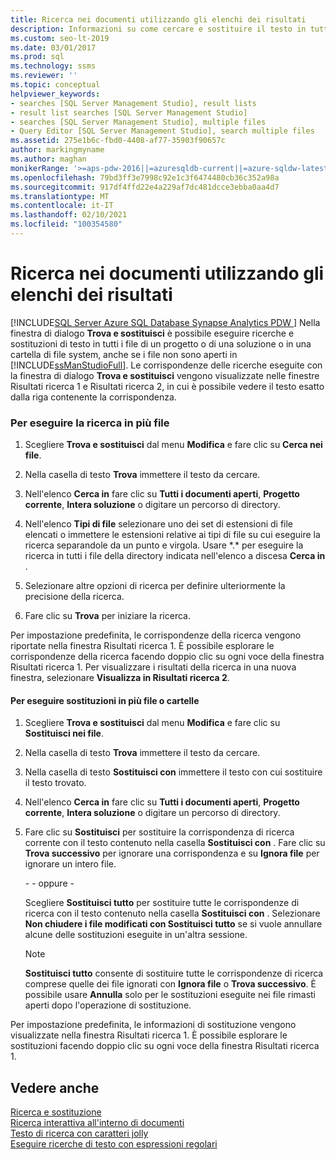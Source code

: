 ```yaml
---
title: Ricerca nei documenti utilizzando gli elenchi dei risultati
description: Informazioni su come cercare e sostituire il testo in tutti i file contenuti in un progetto, in una soluzione o in una cartella del file system. Le corrispondenze vengono visualizzate nella finestra Risultati ricerca 1 ed è possibile fare doppio clic su una corrispondenza per visualizzare la riga che le contiene.
ms.custom: seo-lt-2019
ms.date: 03/01/2017
ms.prod: sql
ms.technology: ssms
ms.reviewer: ''
ms.topic: conceptual
helpviewer_keywords:
- searches [SQL Server Management Studio], result lists
- result list searches [SQL Server Management Studio]
- searches [SQL Server Management Studio], multiple files
- Query Editor [SQL Server Management Studio], search multiple files
ms.assetid: 275e1b6c-fbd0-4408-af77-35903f90657c
author: markingmyname
ms.author: maghan
monikerRange: '>=aps-pdw-2016||=azuresqldb-current||=azure-sqldw-latest||>=sql-server-2016||>=sql-server-linux-2017||=azuresqldb-mi-current'
ms.openlocfilehash: 79bd3ff3e7998c92e1c3f6474480cb36c352a98a
ms.sourcegitcommit: 917df4ffd22e4a229af7dc481dcce3ebba0aa4d7
ms.translationtype: MT
ms.contentlocale: it-IT
ms.lasthandoff: 02/10/2021
ms.locfileid: "100354580"
---
```

# <a name="search-documents-using-results-lists"></a>Ricerca nei documenti utilizzando gli elenchi dei risultati
[!INCLUDE[SQL Server Azure SQL Database Synapse Analytics PDW ](../../includes/applies-to-version/sql-asdb-asdbmi-asa-pdw.md)]
   Nella finestra di dialogo **Trova e sostituisci** è possibile eseguire ricerche e sostituzioni di testo in tutti i file di un progetto o di una soluzione o in una cartella di file system, anche se i file non sono aperti in [!INCLUDE[ssManStudioFull](../../includes/ssmanstudiofull-md.md)]. Le corrispondenze delle ricerche eseguite con la finestra di dialogo **Trova e sostituisci** vengono visualizzate nelle finestre Risultati ricerca 1 e Risultati ricerca 2, in cui è possibile vedere il testo esatto dalla riga contenente la corrispondenza.  
  
### <a name="to-search-in-multiple-files"></a>Per eseguire la ricerca in più file  
  
1.  Scegliere **Trova e sostituisci** dal menu **Modifica** e fare clic su **Cerca nei file**.  
  
2.  Nella casella di testo **Trova** immettere il testo da cercare.  
  
3.  Nell'elenco **Cerca in** fare clic su **Tutti i documenti aperti**, **Progetto corrente**, **Intera soluzione** o digitare un percorso di directory.  
  
4.  Nell'elenco **Tipi di file** selezionare uno dei set di estensioni di file elencati o immettere le estensioni relative ai tipi di file su cui eseguire la ricerca separandole da un punto e virgola. Usare \*.\* per eseguire la ricerca in tutti i file della directory indicata nell'elenco a discesa **Cerca in** .  
  
5.  Selezionare altre opzioni di ricerca per definire ulteriormente la precisione della ricerca.  
  
6.  Fare clic su **Trova** per iniziare la ricerca.  
  
 Per impostazione predefinita, le corrispondenze della ricerca vengono riportate nella finestra Risultati ricerca 1. È possibile esplorare le corrispondenze della ricerca facendo doppio clic su ogni voce della finestra Risultati ricerca 1. Per visualizzare i risultati della ricerca in una nuova finestra, selezionare **Visualizza in Risultati ricerca 2**.  
  
#### <a name="to-replace-across-multiple-files-or-folders"></a>Per eseguire sostituzioni in più file o cartelle  
  
1.  Scegliere **Trova e sostituisci** dal menu **Modifica** e fare clic su **Sostituisci nei file**.  
  
2.  Nella casella di testo **Trova** immettere il testo da cercare.  
  
3.  Nella casella di testo **Sostituisci con** immettere il testo con cui sostituire il testo trovato.  
  
4.  Nell'elenco **Cerca in** fare clic su **Tutti i documenti aperti**, **Progetto corrente**, **Intera soluzione** o digitare un percorso di directory.  
  
5.  Fare clic su **Sostituisci** per sostituire la corrispondenza di ricerca corrente con il testo contenuto nella casella **Sostituisci con** . Fare clic su **Trova successivo** per ignorare una corrispondenza e su **Ignora file** per ignorare un intero file.  
  
     \- - oppure -  
  
     Scegliere **Sostituisci tutto** per sostituire tutte le corrispondenze di ricerca con il testo contenuto nella casella **Sostituisci con** . Selezionare **Non chiudere i file modificati con Sostituisci tutto** se si vuole annullare alcune delle sostituzioni eseguite in un'altra sessione.  
  
    > [!NOTE]  
    >  **Sostituisci tutto** consente di sostituire tutte le corrispondenze di ricerca comprese quelle dei file ignorati con **Ignora file** o **Trova successivo**. È possibile usare **Annulla** solo per le sostituzioni eseguite nei file rimasti aperti dopo l'operazione di sostituzione.  
  
 Per impostazione predefinita, le informazioni di sostituzione vengono visualizzate nella finestra Risultati ricerca 1. È possibile esplorare le sostituzioni facendo doppio clic su ogni voce della finestra Risultati ricerca 1.  
  
## <a name="see-also"></a>Vedere anche  
 [Ricerca e sostituzione](./search-and-replace.md)   
 [Ricerca interattiva all'interno di documenti](./search-documents-interactively.md)   
 [Testo di ricerca con caratteri jolly](./search-text-with-wildcards.md)   
 [Eseguire ricerche di testo con espressioni regolari](./search-text-with-regular-expressions.md)  
  
